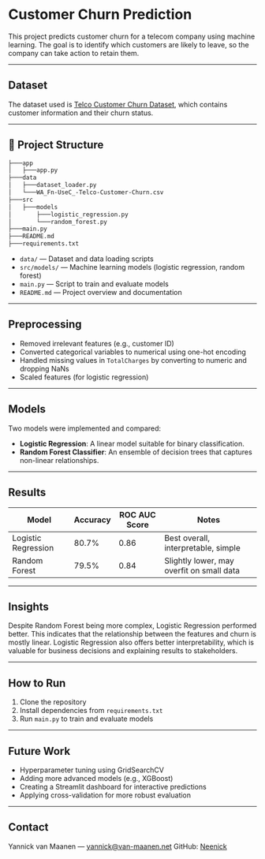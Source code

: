 # Customer Churn Prediction

This project predicts customer churn for a telecom company using machine learning. The goal is to identify which customers are likely to leave, so the company can take action to retain them.

---

## Dataset

The dataset used is [Telco Customer Churn Dataset](https://www.kaggle.com/blastchar/telco-customer-churn), which contains customer information and their churn status.

---

## 📁 Project Structure

```bash
├───app
│   ├───app.py
├───data
│   ├───dataset_loader.py
│   └───WA_Fn-UseC_-Telco-Customer-Churn.csv
├───src
│   ├───models
│       ├───logistic_regression.py
│       └───random_forest.py
├───main.py
├───README.md
├───requirements.txt
```

- `data/` — Dataset and data loading scripts  
- `src/models/` — Machine learning models (logistic regression, random forest)  
- `main.py` — Script to train and evaluate models  
- `README.md` — Project overview and documentation

---

## Preprocessing

- Removed irrelevant features (e.g., customer ID)  
- Converted categorical variables to numerical using one-hot encoding  
- Handled missing values in `TotalCharges` by converting to numeric and dropping NaNs  
- Scaled features (for logistic regression)

---

## Models

Two models were implemented and compared:

- **Logistic Regression**: A linear model suitable for binary classification.  
- **Random Forest Classifier**: An ensemble of decision trees that captures non-linear relationships.

---

## Results

| Model               | Accuracy | ROC AUC Score | Notes                                    |
|---------------------|----------|---------------|------------------------------------------|
| Logistic Regression  | 80.7%    | 0.86          | Best overall, interpretable, simple      |
| Random Forest       | 79.5%    | 0.84          | Slightly lower, may overfit on small data |

---

## Insights

Despite Random Forest being more complex, Logistic Regression performed better. This indicates that the relationship between the features and churn is mostly linear. Logistic Regression also offers better interpretability, which is valuable for business decisions and explaining results to stakeholders.

---

## How to Run

1. Clone the repository  
2. Install dependencies from `requirements.txt`  
3. Run `main.py` to train and evaluate models

---

## Future Work

- Hyperparameter tuning using GridSearchCV  
- Adding more advanced models (e.g., XGBoost)  
- Creating a Streamlit dashboard for interactive predictions  
- Applying cross-validation for more robust evaluation  

---

## Contact

Yannick van Maanen — yannick@van-maanen.net 
GitHub: [Neenick](https://github.com/Neenick)